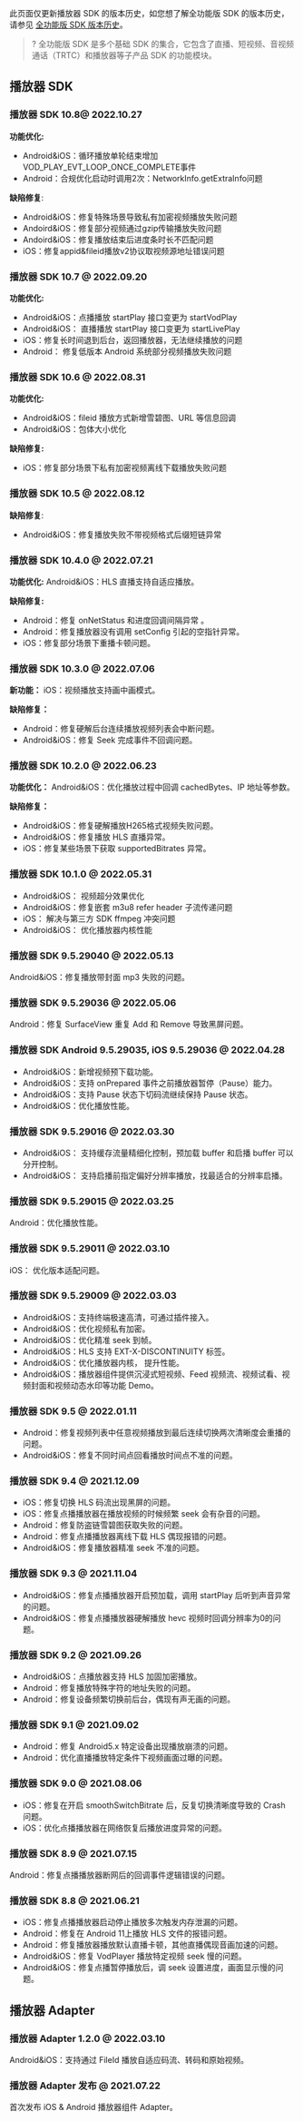 此页面仅更新播放器 SDK 的版本历史，如您想了解全功能版 SDK 的版本历史，请参见 [全功能版 SDK 版本历史](https://cloud.tencent.com/document/product/1449/76109)。

> ? 全功能版 SDK 是多个基础 SDK 的集合，它包含了直播、短视频、音视频通话（TRTC）和播放器等子产品 SDK 的功能模块。


## 播放器 SDK

### 播放器 SDK 10.8@ 2022.10.27
**功能优化:**
- Android&iOS：循环播放单轮结束增加VOD_PLAY_EVT_LOOP_ONCE_COMPLETE事件
-  Android：合规优化启动时调用2次：NetworkInfo.getExtraInfo问题

**缺陷修复**: 
- Android&iOS：修复特殊场景导致私有加密视频播放失败问题
- Andoird&iOS：修复部分视频通过gzip传输播放失败问题
- Andoird&iOS：修复播放结束后进度条时长不匹配问题
- iOS：修复appid&fileid播放v2协议取视频源地址错误问题


### 播放器 SDK 10.7 @ 2022.09.20

**功能优化:**

- Android&iOS：点播播放 startPlay 接口变更为 startVodPlay
- Android&iOS： 直播播放 startPlay 接口变更为 startLivePlay
- iOS：修复长时间退到后台，返回播放器，无法继续播放的问题
- Android： 修复低版本 Android 系统部分视频播放失败问题

### 播放器 SDK 10.6 @ 2022.08.31

**功能优化:** 

- Android&iOS：fileid 播放方式新增雪碧图、URL 等信息回调
- Android&iOS：包体大小优化

**缺陷修复:** 

-  iOS：修复部分场景下私有加密视频离线下载播放失败问题

### 播放器 SDK 10.5 @ 2022.08.12
**缺陷修复**: 
- Android&iOS：修复播放失败不带视频格式后缀短链异常

### 播放器 SDK 10.4.0 @ 2022.07.21

**功能优化:** 
Android&iOS：HLS 直播支持自适应播放。

**缺陷修复:** 
- Android：修复 onNetStatus 和进度回调间隔异常 。
- Android：修复播放器没有调用 setConfig 引起的空指针异常。
- iOS：修复部分场景下重播卡顿问题。


### 播放器 SDK 10.3.0 @ 2022.07.06
**新功能：** 
iOS：视频播放支持画中画模式。

**缺陷修复：** 
- Android：修复硬解后台连续播放视频列表会中断问题。
- Android&iOS：修复 Seek 完成事件不回调问题。

### 播放器 SDK 10.2.0 @ 2022.06.23
**功能优化：** 
Android&iOS：优化播放过程中回调 cachedBytes、IP 地址等参数。

**缺陷修复：** 
- Android&iOS：修复硬解播放H265格式视频失败问题。
- Android&iOS：修复播放 HLS 直播异常。
- iOS：修复某些场景下获取 supportedBitrates 异常。

### 播放器 SDK 10.1.0 @ 2022.05.31
- Android&iOS： 视频超分效果优化
- Android&iOS：修复嵌套 m3u8 refer header 子流传递问题
- iOS： 解决与第三方 SDK ffmpeg 冲突问题
- Android&iOS： 优化播放器内核性能

### 播放器 SDK 9.5.29040 @ 2022.05.13
Android&iOS：修复播放带封面 mp3 失败的问题。

### 播放器 SDK 9.5.29036 @ 2022.05.06
Android：修复 SurfaceView 重复 Add 和 Remove 导致黑屏问题。

### 播放器 SDK Android 9.5.29035, iOS 9.5.29036 @ 2022.04.28
- Android&iOS：新增视频预下载功能。
- Android&iOS：支持 onPrepared 事件之前播放器暂停（Pause）能力。
- Android&iOS：支持 Pause 状态下切码流继续保持 Pause 状态。
- Android&iOS：优化播放性能。

### 播放器 SDK 9.5.29016 @ 2022.03.30
- Android&iOS： 支持缓存流量精细化控制，预加载 buffer 和启播 buffer 可以分开控制。
- Android&iOS： 支持启播前指定偏好分辨率播放，找最适合的分辨率启播。

### 播放器 SDK 9.5.29015 @ 2022.03.25
Android：优化播放性能。

### 播放器 SDK 9.5.29011 @ 2022.03.10
iOS： 优化版本适配问题。

### 播放器 SDK 9.5.29009  @ 2022.03.03
- Android&iOS：支持终端极速高清，可通过插件接入。
- Android&iOS：优化视频私有加密。
- Android&iOS：优化精准 seek 到帧。
- Android&iOS：HLS 支持 EXT-X-DISCONTINUITY 标签。
- Android&iOS：优化播放器内核， 提升性能。
- Android&iOS：播放器组件提供沉浸式短视频、Feed 视频流、视频试看、视频封面和视频动态水印等功能 Demo。

### 播放器 SDK 9.5 @ 2022.01.11
- Android：修复视频列表中任意视频播放到最后连续切换两次清晰度会重播的问题。
- Android&iOS：修复不同时间点回看播放时间点不准的问题。

### 播放器 SDK 9.4 @ 2021.12.09
- iOS：修复切换 HLS 码流出现黑屏的问题。
- iOS：修复点播播放器在播放视频的时候频繁 seek 会有杂音的问题。
- Android：修复防盗链雪碧图获取失败的问题。
- Android：修复点播播放器离线下载 HLS 偶现报错的问题。
- Android&iOS：修复播放器精准 seek 不准的问题。

### 播放器 SDK 9.3 @ 2021.11.04
- Android&iOS：修复点播播放器开启预加载，调用 startPlay 后听到声音异常的问题。
- Android&iOS：修复点播播放器硬解播放 hevc 视频时回调分辨率为0的问题。

### 播放器 SDK 9.2 @ 2021.09.26
- Android&iOS：点播放器支持 HLS 加固加密播放。
- Android：修复播放特殊字符的地址失败的问题。
- Android：修复设备频繁切换前后台，偶现有声无画的问题。

### 播放器 SDK 9.1 @ 2021.09.02
- Android：修复 Android5.x 特定设备出现播放崩溃的问题。
- Android：优化直播播放特定条件下视频画面过曝的问题。

### 播放器 SDK 9.0 @ 2021.08.06
- iOS：修复在开启 smoothSwitchBitrate 后，反复切换清晰度导致的 Crash 问题。
- iOS：优化点播播放器在网络恢复后播放进度异常的问题。

### 播放器 SDK 8.9 @ 2021.07.15
Android：修复点播播放器断网后的回调事件逻辑错误的问题。

### 播放器 SDK 8.8 @ 2021.06.21
- iOS：修复点播播放器启动停止播放多次触发内存泄漏的问题。
- Android：修复在 Android 11上播放 HLS 文件的报错问题。
- Android：修复播放器播放默认直播卡顿，其他直播偶现音画加速的问题。
- Android&iOS：修复 VodPlayer 播放特定视频 seek 慢的问题。
- Android&iOS：修复点播暂停播放后，调 seek 设置进度，画面显示慢的问题。

## 播放器 Adapter
### 播放器 Adapter 1.2.0 @ 2022.03.10
Android&iOS：支持通过 FileId 播放自适应码流、转码和原始视频。

### 播放器 Adapter 发布 @ 2021.07.22
首次发布 iOS & Android 播放器组件 Adapter。

